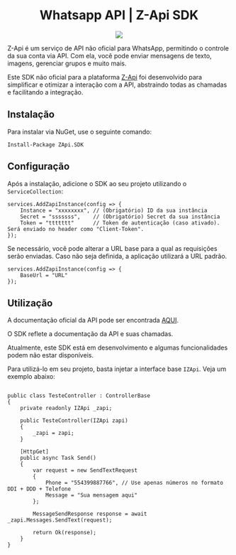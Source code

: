 <h1 align="center">Whatsapp API | Z-Api SDK</h1> 

<p align="center">
<img loading="lazy" src="http://img.shields.io/static/v1?label=STATUS&message=EM%20DESENVOLVIMENTO&color=GREEN&style=for-the-badge"/>
</p>

<p>Z-Api é um serviço de API não oficial para WhatsApp, permitindo o controle da sua conta via API. Com ela, você pode enviar mensagens de texto, imagens, gerenciar grupos e muito mais.</p>

<p>Este SDK não oficial para a plataforma <a href="https://www.z-api.io/">Z-Api</a> foi desenvolvido para simplificar e otimizar a interação com a API, abstraindo todas as chamadas e facilitando a integração.</p>

<h2>Instalação</h2>
<p>Para instalar via NuGet, use o seguinte comando:</p>

<pre><code>Install-Package ZApi.SDK</code></pre>

<h2>Configuração</h2>

<p>Após a instalação, adicione o SDK ao seu projeto utilizando o <code>ServiceCollection</code>:</p>

<pre><code>services.AddZapiInstance(config => {
    Instance = "xxxxxxxx", // (Obrigatório) ID da sua instância
    Secret = "sssssss",    // (Obrigatório) Secret da sua instância
    Token = "ttttttt"      // Token de autenticação (caso ativado). Será enviado no header como "Client-Token".
});</code></pre>

<p>Se necessário, você pode alterar a URL base para a qual as requisições serão enviadas. Caso não seja definida, a aplicação utilizará a URL padrão.</p>

<pre><code>services.AddZapiInstance(config => {
    BaseUrl = "URL"
});
</code></pre>

<h2>Utilização</h2>
<p>A documentação oficial da API pode ser encontrada <a href="https://developer.z-api.io/" target="_blank">AQUI</a>.</p>
<p>O SDK reflete a documentação da API e suas chamadas.</p>
<p>Atualmente, este SDK está em desenvolvimento e algumas funcionalidades podem não estar disponíveis.</p>

<p>Para utilizá-lo em seu projeto, basta injetar a interface base <code>IZApi</code>. Veja um exemplo abaixo:</p>

<pre><code>
public class TesteController : ControllerBase
{
    private readonly IZApi _zapi;

    public TesteController(IZApi zapi)
    {
        _zapi = zapi;
    }

    [HttpGet]
    public async Task<IActionResult> Send()
    {
        var request = new SendTextRequest
        {
            Phone = "554399887766", // Use apenas números no formato DDI + DDD + Telefone
            Message = "Sua mensagem aqui"
        };

        MessageSendResponse response = await _zapi.Messages.SendText(request);

        return Ok(response);
    }
}
</code></pre>


